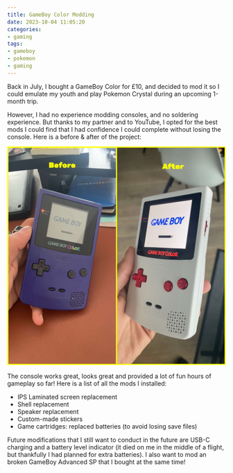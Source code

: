 ```yaml
---
title: GameBoy Color Modding
date: 2023-10-04 11:05:20
categories: 
- gaming
tags:
- gameboy
- pokemon
- gaming
---
```


Back in July, I bought a GameBoy Color for £10, and decided to mod it so I could emulate my youth and play Pokemon Crystal during an upcoming 1-month trip.

However, I had no experience modding consoles, and no soldering experience. But thanks to my partner and to YouTube, I opted for the best mods I could find that I had confidence I could complete without losing the console. Here is a before & after of the project:

![Before and after modding the GameBoy Color console](./GBC-Modding/gbc_before_after.jpg)

<!--more-->

The console works great, looks great and provided a lot of fun hours of gameplay so far! Here is a list of all the mods I installed:

* IPS Laminated screen replacement
* Shell replacement
* Speaker replacement
* Custom-made stickers
* Game cartridges: replaced batteries (to avoid losing save files)

Future modifications that I still want to conduct in the future are USB-C charging and a battery level indicator (it died on me in the middle of a flight, but thankfully I had planned for extra batteries). I also want to mod an broken GameBoy Advanced SP that I bought at the same time!